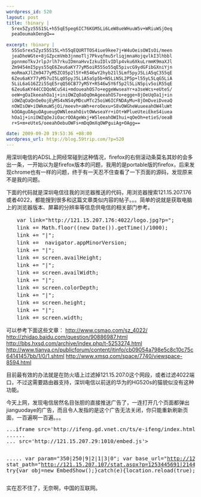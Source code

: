 ```yaml
--- 
wordpress_id: 520
layout: post
title: !binary |
  5rex5Zyz55S15L+h55qE5peg6IC76KGM5Li6LeW8ueWHuuW5v+WRiuWSjOeq
  peaOoumakOengQ==

excerpt: !binary |
  55So5rex5Zyz55S15L+h55qEQURTTOS4iue9kee7j+W4uOeisOWIsOi/meen
  jeaDheWGte+8jGZpcmVmb3jnmoTlj7Pkvqfmu5rliqjmnaHojqvlkI3lhbbl
  ppnnmoTkvJrlpJrlh7rkuIDmnaHvvIzkuIDlvIDlp4vku6XkuLrmmK9maXJl
  Zm9454mI5pys55qE6Zeu6aKY77yM5oiR55So55qE5pivcG9ydGFibGXniYjn
  moRmaXJlZm9477yM5ZCO5p2l5Y+R546wY2hyb21l5Lmf5pyJ5LiA5qC355qE
  6Zeu6aKY77yM57uI5LqO5pyJ5LiA5aSp5b+N5LiN5L2P5p+l55yL5LqG5LiA
  5LiL6aG16Z2i55qE5rqQ56CB77yM5Y+R546w5Y6f5p2l5LiN5piv5oiR55qE
  6Zeu6aKY44CCDQoNCuS4i+mdoueahOS7o+eggeWwseaYr+a3seWcs+eUteS/
  oeW+gOaIkeeahOa1j+iniOWZqOaOqOmAgeeahOS7o+egge+8jOeUqOa1j+in
  iOWZqOaQnOe0ojEyMS4xNS4yMDcuMTc25oiW6ICFNDAyMu+8jOmDveiDveaQ
  nOWIsOW+iOWkmuWSjOi/meevh+aWh+eroOexu+S8vOWGheWuueeahOW4luWt
  kOOAguOAguOAgueugOWNleeahOivtOWwseaYr+iOt+WPlueUteiEkeS4iuea
  hOa1j+iniOWZqOeJiOacrOOAgeWxj+W5leeahOWIhui+qOeOh+etieS/oeaB
  r+S+m+eUteS/oeeahOebuOWFs+mDqOmXqOWPguiAg+OAgg==

date: 2009-09-20 19:53:36 +08:00
wordpress_url: http://blog.59trip.com/?p=520
---
```

用深圳电信的ADSL上网经常碰到这种情况，firefox的右侧滚动条莫名其妙的会多出一条，一开始以为是firefox版本的问题，我用的是portable版的firefox，后来发现chrome也有一样的问题，终于有一天忍不住查看了一下页面的源码，发现原来不是我的问题。

下面的代码就是深圳电信往我的浏览器推送的代码，用浏览器搜索121.15.207.176或者4022，都能搜到很多和这篇文章类似内容的帖子。。。简单的说就是获取电脑上的浏览器版本、屏幕的分辨率等信息供电信的相关部门参考。
<pre name=code class=html>　　var link="http://121.15.207.176:4022/logo.jpg?p=";
　　link += Math.floor((new Date()).getTime()/1000);
　　link += "|";
　　link +=  navigator.appMinorVersion;
　　link += "|";
　　link += screen.availHeight;
　　link += "|";
　　link += screen.availWidth;
　　link += "|";
　　link += screen.colorDepth;
　　link += "|";
　　link += screen.height;
　　link += "|";
　　link += screen.width;
</pre>
可以参考下面这些文章：
<a href="http://www.csmao.com/sz_4022/">http://www.csmao.com/sz_4022/</a>
<a href="http://zhidao.baidu.com/question/90886987.html">http://zhidao.baidu.com/question/90886987.html</a>
<a href="http://bbs.hxsd.com/archive/index.php/t-5253274.html">http://bbs.hxsd.com/archive/index.php/t-5253274.html</a>
<a href="http://www.tianya.cn/publicforum/content/itinfo/cb09054a798e5c8c10c75c64141457bb/1/0/1.shtml">http://www.tianya.cn/publicforum/content/itinfo/cb09054a798e5c8c10c75c64141457bb/1/0/1.shtml</a>
<a href="http://www.xmsq.com/space/7740/viewspace-8594.html">http://www.xmsq.com/space/7740/viewspace-8594.html</a>

目前最有效的办法就是在防火墙上过滤掉121.15.207.0这个网段，或者过滤4022端口，不过这需要路由器支持，深圳电信以前送的华为的HG520s的猫貌似没有这种功能。

今天上网，发现电信居然名目张胆的直接推送广告了，一连打开几个页面都弹出jianguodaye的广告，而且令人发指的是这个广告无法关闭，你只能重新刷新页面，一百遍啊一百遍。。。
<pre name=code class=html>
...iframe src='http://ifeng.gd.vnet.cn/ts/e-ifeng/index.html?
......
... src='http://121.15.207.29:1010/embed.js'></script>
.....
var param="350|250|9|2|1|3|0";
var base_url="http://121.15.207.29:1010/";
var stat_path="http://121.15.207.107/stat.aspx?p=1253445691|214432727|1144|1076|0|0";
try{var obj=new EmbedShow();}catch(e){location.reload(true);}
</pre>

实在忍不住了，无奈啊，中国的互联网。
